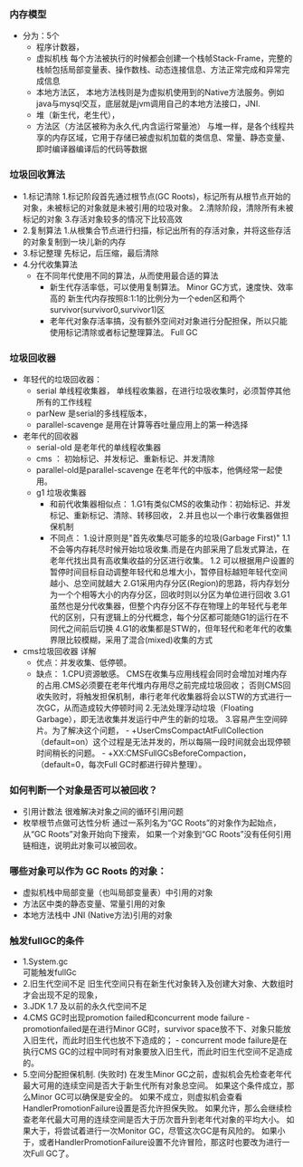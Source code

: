 ### 内存模型
- 分为：5个
    - 程序计数器，
    - 虚拟机栈
       每个方法被执行的时候都会创建一个栈帧Stack-Frame，完整的栈帧包括局部变量表、操作数栈、动态连接信息、方法正常完成和异常完成信息
    - 本地方法区，
       本地方法栈则是为虚拟机使用到的Native方法服务。例如java与mysql交互，底层就是jvm调用自己的本地方法接口，JNI.
    - 堆（新生代，老生代），
    - 方法区（方法区被称为永久代,内含运行常量池）
       与堆一样，是各个线程共享的内存区域，它用于存储已被虚拟机加载的类信息、常量、静态变量、即时编译器编译后的代码等数据
      
### 垃圾回收算法
- 1.标记清除
    1.标记阶段首先通过根节点(GC Roots)，标记所有从根节点开始的对象，未被标记的对象就是未被引用的垃圾对象。
    2.清除阶段，清除所有未被标记的对象
    3.存活对象较多的情况下比较高效
- 2.复制算法
    1.从根集合节点进行扫描，标记出所有的存活对象，并将这些存活的对象复制到一块儿新的内存
- 3.标记整理
     先标记，后压缩，最后清除
- 4.分代收集算法
  - 在不同年代使用不同的算法，从而使用最合适的算法
     - 新生代存活率低，可以使用复制算法。   Minor GC方式，速度快、效率高的
         新生代内存按照8:1:1的比例分为一个eden区和两个survivor(survivor0,survivor1)区
     - 老年代对象存活率搞，没有额外空间对对象进行分配担保，所以只能使用标记清除或者标记整理算法。 Full GC
           
### 垃圾回收器
- 年轻代的垃圾回收器：
   - serial 单线程收集器， 单线程收集器，在进行垃圾收集时，必须暂停其他所有的工作线程
   - parNew 是serial的多线程版本，  
   - parallel-scavenge 是用在计算等吞吐量应用上的第一种选择
- 老年代的回收器
   - serial-old 是老年代的单线程收集器
   - cms ： 初始标记、并发标记、重新标记、并发清除
   - parallel-old是parallel-scavenge 在老年代的中版本，他俩经常一起使用。
   - g1 垃圾收集器
      - 和前代收集器相似点：
         1.G1有类似CMS的收集动作：初始标记、并发标记、重新标记、清除、转移回收，
         2.并且也以一个串行收集器做担保机制
      - 不同点：
         1.设计原则是"首先收集尽可能多的垃圾(Garbage First)"
           1.1 不会等内存耗尽时候开始垃圾收集.而是在内部采用了启发式算法，在老年代找出具有高收集收益的分区进行收集。
           1.2 可以根据用户设置的暂停时间目标自动调整年轻代和总堆大小，暂停目标越短年轻代空间越小、总空间就越大
         2.G1采用内存分区(Region)的思路，将内存划分为一个个相等大小的内存分区，回收时则以分区为单位进行回收
         3.G1虽然也是分代收集器，但整个内存分区不存在物理上的年轻代与老年代的区别，只有逻辑上的分代概念，每个分区都可能随G1的运行在不同代之间前后切换
         4.G1的收集都是STW的，但年轻代和老年代的收集界限比较模糊，采用了混合(mixed)收集的方式
- cms垃圾回收器 详解
   - 优点：并发收集、低停顿。 
   - 缺点：
       1.CPU资源敏感。 
          CMS在收集与应用线程会同时会增加对堆内存的占用.CMS必须要在老年代堆内存用尽之前完成垃圾回收；
          否则CMS回收失败时，将触发担保机制，串行老年代收集器将会以STW的方式进行一次GC，从而造成较大停顿时间
       2.无法处理浮动垃圾（Floating Garbage），即无法收集并发运行中产生的新的垃圾。 
       3.容易产生空间碎片。为了解决这个问题，
           - +UserCmsCompactAtFullCollection（default=on）这个过程是无法并发的，所以每隔一段时间就会出现停顿时间稍长的问题。
           - +XX:CMSFullGCsBeforeCompaction，（default=0，每次Full GC时都进行碎片整理）。


### 如何判断一个对象是否可以被回收？
- 引用计数法  很难解决对象之间的循环引用问题
- 枚举根节点做可达性分析
    通过一系列名为“GC Roots”的对象作为起始点，从“GC Roots”对象开始向下搜索，
    如果一个对象到“GC Roots”没有任何引用链相连，说明此对象可以被回收。

### 哪些对象可以作为 GC Roots 的对象：
* 虚拟机栈中局部变量（也叫局部变量表）中引用的对象
* 方法区中类的静态变量、常量引用的对象
* 本地方法栈中 JNI (Native方法)引用的对象 

### 触发fullGC的条件
- 1.System.gc  
      可能触发fullGc
- 2.旧生代空间不足
      旧生代空间只有在新生代对象转入及创建大对象、大数组时才会出现不足的现象，
- 3.JDK 1.7 及以前的永久代空间不足
- 4.CMS GC时出现promotion failed和concurrent mode failure
      - promotionfailed是在进行Minor GC时，survivor space放不下、对象只能放入旧生代，而此时旧生代也放不下造成的；
      - concurrent mode failure是在执行CMS GC的过程中同时有对象要放入旧生代，而此时旧生代空间不足造成的。
- 5.空间分配担保机制. (失败时)
     在发生Minor GC之前，虚拟机会先检查老年代最大可用的连续空间是否大于新生代所有对象总空间。
如果这个条件成立，那么Minor GC可以确保是安全的。
如果不成立，则虚拟机会查看HandlerPromotionFailure设置是否允许担保失败。
如果允许，那么会继续检查老年代最大可用的连续空间是否大于历次晋升到老年代对象的平均大小。
如果大于，将尝试着进行一次Monitor GC，尽管这次GC是有风险的。
如果小于，或者HandlerPromotionFailure设置不允许冒险，那这时也要改为进行一次Full GC了。
